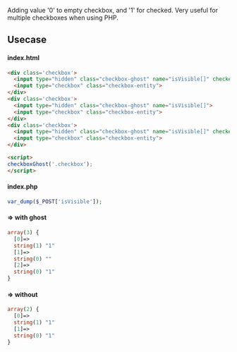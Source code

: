 Adding value '0' to empty checkbox, and '1' for checked.
Very useful for multiple checkboxes when using PHP.

## Usecase

#### index.html
```html
<div class='checkbox'>
  <input type="hidden" class="checkbox-ghost" name="isVisible[]" checked>
  <input type="checkbox" class="checkbox-entity">
</div>
<div class='checkbox'>
  <input type="hidden" class="checkbox-ghost" name="isVisible[]">
  <input type="checkbox" class="checkbox-entity">
</div>
<div class='checkbox'>
  <input type="hidden" class="checkbox-ghost" name="isVisible[]" checked>
  <input type="checkbox" class="checkbox-entity">
</div>

<script>
checkboxGhost('.checkbox');
</script>
```

#### index.php
```php
var_dump($_POST['isVisible']);
```

#### => with ghost
```php
array(3) {
  [0]=>
  string(1) "1"
  [1]=>
  string(0) ""
  [2]=>
  string(0) "1"
}
```

#### => without
```php
array(2) {
  [0]=>
  string(1) "1"
  [1]=>
  string(0) "1"
}
```
